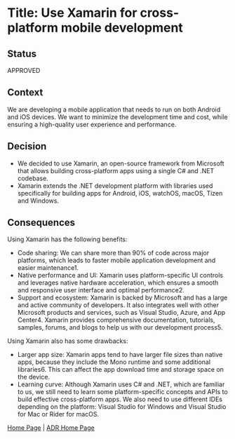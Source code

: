 # Title: Use Xamarin for cross-platform mobile development

## Status

APPROVED

## Context

We are developing a mobile application that needs to run on both Android and iOS devices. We want to minimize the development time and cost, while ensuring a high-quality user experience and performance.

## Decision

* We decided to use Xamarin, an open-source framework from Microsoft that allows building cross-platform apps using a single C# and .NET codebase. 
* Xamarin extends the .NET development platform with libraries used specifically for building apps for Android, iOS, watchOS, macOS, Tizen and Windows.


## Consequences

Using Xamarin has the following benefits:

* Code sharing: We can share more than 90% of code across major platforms, which leads to faster mobile application development and easier maintenance1.
* Native performance and UI: Xamarin uses platform-specific UI controls and leverages native hardware acceleration, which ensures a smooth and responsive user interface and optimal performance2.
* Support and ecosystem: Xamarin is backed by Microsoft and has a large and active community of developers. It also integrates well with other Microsoft products and services, such as Visual Studio, Azure, and App Center4. Xamarin provides comprehensive documentation, tutorials, samples, forums, and blogs to help us with our development process5.

Using Xamarin also has some drawbacks:

* Larger app size: Xamarin apps tend to have larger file sizes than native apps, because they include the Mono runtime and some additional libraries6. This can affect the app download time and storage space on the device.
* Learning curve: Although Xamarin uses C# and .NET, which are familiar to us, we still need to learn some platform-specific concepts and APIs to build effective cross-platform apps. We also need to use different IDEs depending on the platform: Visual Studio for Windows and Visual Studio for Mac or Rider for macOS.

[Home Page](../README.md) | [ADR Home Page](../Architecture_Decision_Reports)